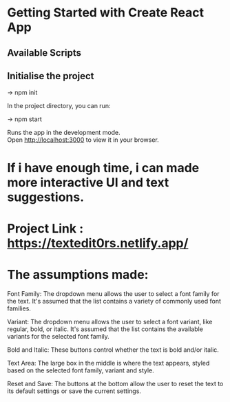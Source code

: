 # Getting Started with Create React App

## Available Scripts

## Initialise the project

-> npm init

In the project directory, you can run:

-> npm start

Runs the app in the development mode.\
Open [http://localhost:3000](http://localhost:3000) to view it in your browser.

# If i have enough time, i can made more interactive UI and text suggestions.

# Project Link : https://textedit0rs.netlify.app/

# The assumptions made:

Font Family: The dropdown menu allows the user to select a font family for the text. It's assumed that the list contains a variety of commonly used font families.

Variant: The dropdown menu allows the user to select a font variant, like regular, bold, or italic. It's assumed that the list contains the available variants for the selected font family.

Bold and Italic: These buttons control whether the text is bold and/or italic.

Text Area: The large box in the middle is where the text appears, styled based on the selected font family, variant and style.

Reset and Save: The buttons at the bottom allow the user to reset the text to its default settings or save the current settings.
